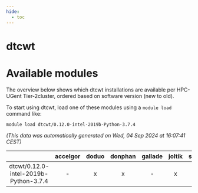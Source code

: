 ```yaml
---
hide:
  - toc
---
```


dtcwt
=====

# Available modules


The overview below shows which dtcwt installations are available per HPC-UGent Tier-2cluster, ordered based on software version (new to old).

To start using dtcwt, load one of these modules using a `module load` command like:

```shell
module load dtcwt/0.12.0-intel-2019b-Python-3.7.4
```

*(This data was automatically generated on Wed, 04 Sep 2024 at 16:07:41 CEST)*  

| |accelgor|doduo|donphan|gallade|joltik|shinx|skitty|
| :---: | :---: | :---: | :---: | :---: | :---: | :---: | :---: |
|dtcwt/0.12.0-intel-2019b-Python-3.7.4|-|x|x|-|x|-|x|
